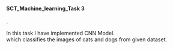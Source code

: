 <h4>SCT_Machine_learning_Task 3</h4>.
<p>In this task I have implemented CNN Model.<br>
which classifies the images of cats and dogs from given dataset.</p>
